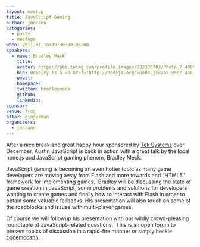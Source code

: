 ```yaml
---
layout: meetup
title: JavaScript Gaming
author: jmccann
categories:
  - posts
  - meetups
when: 2011-01-18T19:30:00-06:00
speakers:
  - name: Bradley Meck
    title:
    avatar: https://pbs.twimg.com/profile_images/282339703/Photo_7_400x400.jpg
    bio: Bradley is a <a href="http://nodejs.org">Node.js</a> user and has implemented es-harmony objects as a v8 extension. Runtime compilation and optimization are some of his passions along with his firm belief in JavaScript being a misunderstood language, even by many developers (including himself).
    email:
    homepage:
    twitter: bradleymeck
    github:
    linkedin:
sponsor:
venue: frog
after: gingerman
organizers:
  - jmccann
---
```


After a nice break and great happy hour sponsored by [Tek Systems][1] over December, Austin JavaScript is back in action with a great talk by the local node.js and JavaScript gaming phenom, Bradley Meck.

JavaScript gaming is becoming an even hotter topic as many game developers are moving away from Flash and more towards and &#8220;HTML5&#8243; framework for implementing games.  Bradley will be discussing the state of game creation in JavaScript, some problems and solutions for developers wanting to create games and finally how to interact with Flash in order to obtain some valuable fallbacks. His presentation will also touch on some of the roadblocks and issues with multi-player games.

Of course we will followup his presentation with our wildly crowd-pleasing roundtable of JavaScript-related questions.  This is an open forum to present topics of discussion in a rapid-fire manner or simply heckle [@joemccann][3].

[1]: http://teksystems.com
[3]: http://twitter.com/joemccann
